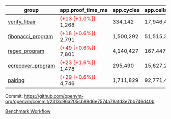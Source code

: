 | group | app.proof_time_ms | app.cycles | app.cells_used | leaf.proof_time_ms | leaf.cycles | leaf.cells_used |
| -- | -- | -- | -- | -- | -- | -- |
| [verify_fibair](https://github.com/openvm-org/openvm/blob/benchmark-results/benchmarks-pr/1514/verify_fibair-2313c96a205cb89d6e7574a78afd3e7bb746d40b.md) |<span style='color: red'>(+13 [+1.0%])</span> 1,268 |  334,142 |  17,946,446 |- | - | - |
| [fibonacci_program](https://github.com/openvm-org/openvm/blob/benchmark-results/benchmarks-pr/1514/fibonacci-2313c96a205cb89d6e7574a78afd3e7bb746d40b.md) |<span style='color: red'>(+18 [+0.6%])</span> 2,791 |  1,500,292 |  51,515,344 |- | - | - |
| [regex_program](https://github.com/openvm-org/openvm/blob/benchmark-results/benchmarks-pr/1514/regex-2313c96a205cb89d6e7574a78afd3e7bb746d40b.md) |<span style='color: red'>(+49 [+0.6%])</span> 7,801 |  4,140,427 |  167,447,871 |- | - | - |
| [ecrecover_program](https://github.com/openvm-org/openvm/blob/benchmark-results/benchmarks-pr/1514/ecrecover-2313c96a205cb89d6e7574a78afd3e7bb746d40b.md) |<span style='color: red'>(+23 [+1.6%])</span> 1,478 |  295,490 |  15,627,255 |- | - | - |
| [pairing](https://github.com/openvm-org/openvm/blob/benchmark-results/benchmarks-pr/1514/pairing-2313c96a205cb89d6e7574a78afd3e7bb746d40b.md) |<span style='color: red'>(+29 [+0.6%])</span> 4,746 |  1,711,829 |  92,771,449 |- | - | - |


Commit: https://github.com/openvm-org/openvm/commit/2313c96a205cb89d6e7574a78afd3e7bb746d40b

[Benchmark Workflow](https://github.com/openvm-org/openvm/actions/runs/14046919347)
